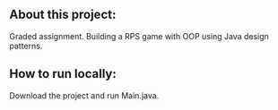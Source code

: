 ## About this project:
Graded assignment. Building a RPS game with OOP using Java design patterns.

## How to run locally:
Download the project and run Main.java.
